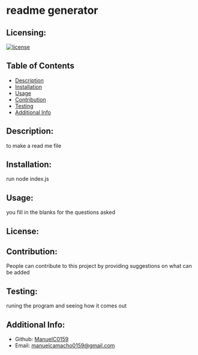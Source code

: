 # readme generator
  ## Licensing:
  [![license](https://img.shields.io/badge/license--blue)](https://shields.io)
  ## Table of Contents 
  - [Description](#description)
  - [Installation](#installation)
  - [Usage](#usage)
  - [Contribution](#contribution)
  - [Testing](#testing)
  - [Additional Info](#additional-info)
  ## Description:
  to make a read me file 
  ## Installation:
  run node index.js 
  ## Usage:
  you fill in the blanks for the questions asked
  ## License:
  
  ## Contribution:
  People can contribute to this project by providing suggestions on what can be added
  ## Testing:
  runing the program and seeing how it comes out
  ## Additional Info:
  - Github: [ManuelC0159](https://github.com/ManuelC0159)
  - Email: manuelcamacho0159@gmail.com 